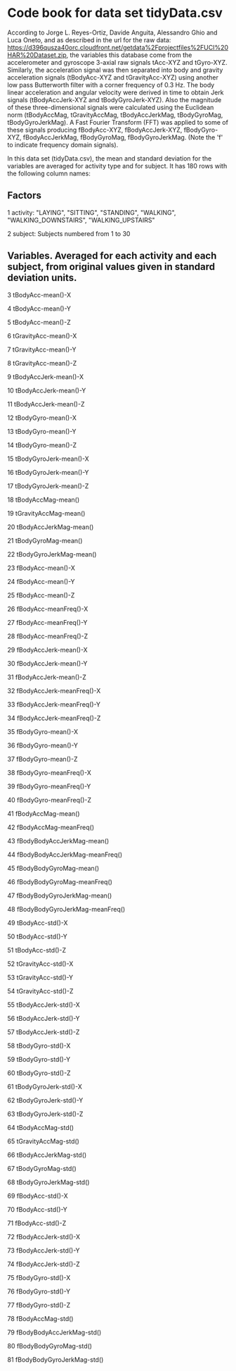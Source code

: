 Code book for data set tidyData.csv
=======================================

According to Jorge L. Reyes-Ortiz, Davide Anguita, Alessandro Ghio and Luca Oneto, and as described in the url for the raw data: https://d396qusza40orc.cloudfront.net/getdata%2Fprojectfiles%2FUCI%20HAR%20Dataset.zip, the variables this database come from the accelerometer and gyroscope 3-axial raw signals tAcc-XYZ and tGyro-XYZ. Similarly, the acceleration signal was then separated into body and gravity acceleration signals (tBodyAcc-XYZ and tGravityAcc-XYZ) using another low pass Butterworth filter with a corner frequency of 0.3 Hz. The body linear acceleration and angular velocity were derived in time to obtain Jerk signals (tBodyAccJerk-XYZ and tBodyGyroJerk-XYZ). Also the magnitude of these three-dimensional signals were calculated using the Euclidean norm (tBodyAccMag, tGravityAccMag, tBodyAccJerkMag, tBodyGyroMag, tBodyGyroJerkMag). A Fast Fourier Transform (FFT) was applied to some of these signals producing fBodyAcc-XYZ, fBodyAccJerk-XYZ, fBodyGyro-XYZ, fBodyAccJerkMag, fBodyGyroMag, fBodyGyroJerkMag. (Note the 'f' to indicate frequency domain signals). 

In this data set (tidyData.csv), the mean and standard deviation for the variables are averaged for activity type and for subject. It has 180 rows with the following column names:

## Factors

1 activity: 
"LAYING", "SITTING", "STANDING", "WALKING", "WALKING_DOWNSTAIRS", "WALKING_UPSTAIRS"  

2 subject: Subjects numbered from 1 to 30

## Variables. Averaged for each activity and each subject, from original values given in standard deviation units.

3 tBodyAcc-mean()-X

4 tBodyAcc-mean()-Y

5 tBodyAcc-mean()-Z

6 tGravityAcc-mean()-X

7 tGravityAcc-mean()-Y

8 tGravityAcc-mean()-Z

9 tBodyAccJerk-mean()-X

10 tBodyAccJerk-mean()-Y

11 tBodyAccJerk-mean()-Z

12 tBodyGyro-mean()-X

13 tBodyGyro-mean()-Y

14 tBodyGyro-mean()-Z

15 tBodyGyroJerk-mean()-X

16 tBodyGyroJerk-mean()-Y

17 tBodyGyroJerk-mean()-Z

18 tBodyAccMag-mean()

19 tGravityAccMag-mean()

20 tBodyAccJerkMag-mean()

21 tBodyGyroMag-mean()

22 tBodyGyroJerkMag-mean()

23 fBodyAcc-mean()-X

24 fBodyAcc-mean()-Y

25 fBodyAcc-mean()-Z

26 fBodyAcc-meanFreq()-X

27 fBodyAcc-meanFreq()-Y

28 fBodyAcc-meanFreq()-Z

29 fBodyAccJerk-mean()-X

30 fBodyAccJerk-mean()-Y

31 fBodyAccJerk-mean()-Z

32 fBodyAccJerk-meanFreq()-X

33 fBodyAccJerk-meanFreq()-Y

34 fBodyAccJerk-meanFreq()-Z

35 fBodyGyro-mean()-X

36 fBodyGyro-mean()-Y

37 fBodyGyro-mean()-Z

38 fBodyGyro-meanFreq()-X

39 fBodyGyro-meanFreq()-Y

40 fBodyGyro-meanFreq()-Z

41 fBodyAccMag-mean()

42 fBodyAccMag-meanFreq()

43 fBodyBodyAccJerkMag-mean()

44 fBodyBodyAccJerkMag-meanFreq()

45 fBodyBodyGyroMag-mean()

46 fBodyBodyGyroMag-meanFreq()

47 fBodyBodyGyroJerkMag-mean()

48 fBodyBodyGyroJerkMag-meanFreq()

49 tBodyAcc-std()-X

50 tBodyAcc-std()-Y

51 tBodyAcc-std()-Z

52 tGravityAcc-std()-X

53 tGravityAcc-std()-Y

54 tGravityAcc-std()-Z

55 tBodyAccJerk-std()-X

56 tBodyAccJerk-std()-Y


57 tBodyAccJerk-std()-Z

58 tBodyGyro-std()-X

59 tBodyGyro-std()-Y

60 tBodyGyro-std()-Z

61 tBodyGyroJerk-std()-X

62 tBodyGyroJerk-std()-Y

63 tBodyGyroJerk-std()-Z

64 tBodyAccMag-std()

65 tGravityAccMag-std()

66 tBodyAccJerkMag-std()

67 tBodyGyroMag-std()

68 tBodyGyroJerkMag-std()

69 fBodyAcc-std()-X

70 fBodyAcc-std()-Y

71 fBodyAcc-std()-Z

72 fBodyAccJerk-std()-X

73 fBodyAccJerk-std()-Y

74 fBodyAccJerk-std()-Z

75 fBodyGyro-std()-X

76 fBodyGyro-std()-Y

77 fBodyGyro-std()-Z

78 fBodyAccMag-std()

79 fBodyBodyAccJerkMag-std()

80 fBodyBodyGyroMag-std()

81 fBodyBodyGyroJerkMag-std()
